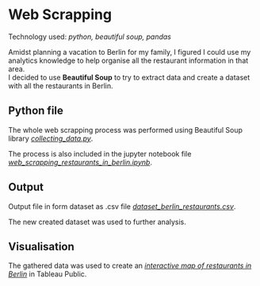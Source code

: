 # Web Scrapping 

Technology used: *python, beautiful soup, pandas*

Amidst planning a vacation to Berlin for my family, I figured I could use my analytics knowledge to help organise all the restaurant information in that area.  
I decided to use **Beautiful Soup** to try to extract data and create a dataset with all the restaurants in Berlin.

## Python file

The whole web scrapping process was performed using Beautiful Soup library [*collecting_data.py*](https://github.com/akshitagadiparthi/web_scrapping_project/blob/main/collecting_data.py).

The process is also included in the jupyter notebook file [*web_scrapping_restaurants_in_berlin.ipynb*](https://github.com/akshitagadiparthi/web_scrapping_project/blob/main/web_scrapping_restaurants_in_berlin.ipynb).

## Output

Output file in form dataset as .csv file [*dataset_berlin_restaurants.csv*](https://github.com/akshitagadiparthi/web_scrapping_project/blob/main/dataset_berlin_restaurants.csv).

The new created dataset was used to further analysis. 

## Visualisation

The gathered data was used to create an [*interactive map of restaurants in Berlin*](https://public.tableau.com/app/profile/akshita.gadiparthi2602/viz/RestaurantsinBerlin_17396414876560/RestaurantsinBerlin?publish=yes) in Tableau Public.


